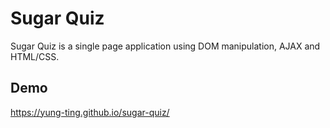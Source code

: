 # Sugar Quiz

Sugar Quiz is a single page application using DOM manipulation, AJAX and HTML/CSS.


## Demo

https://yung-ting.github.io/sugar-quiz/
